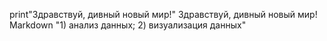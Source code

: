 print"Здравствуй, дивный новый мир!"
Здравствуй, дивный новый мир!
Markdown "1) анализ данных;
          2) визуализация данных"
